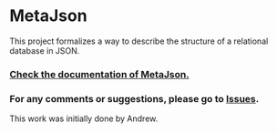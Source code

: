 # MetaJson
This project formalizes a way to describe the structure of a relational database in JSON. 

### [Check the documentation of MetaJson.](https://HDI-Project.github.io/MetaJson/)

### For any comments or suggestions, please go to [Issues](https://github.com/HDI-Project/MetaJson/issues). 

This work was initially done by Andrew. 
